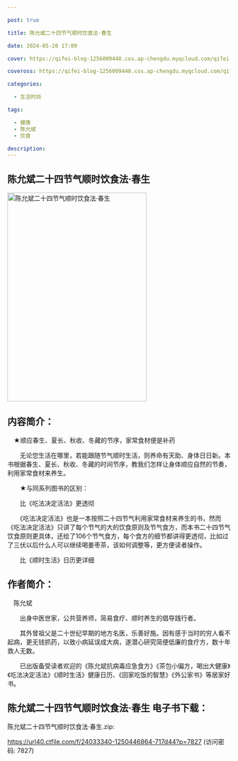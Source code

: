 ```yaml
---

post: true

title: 陈允斌二十四节气顺时饮食法·春生

date: 2024-05-28 17:09

cover: https://qifei-blog-1256009448.cos.ap-chengdu.myqcloud.com/qifei-blog/6630b1880ea9cb14035b1317.jpg

coveross: https://qifei-blog-1256009448.cos.ap-chengdu.myqcloud.com/qifei-blog/6630b1880ea9cb14035b1317.jpg

categories:

  - 生活时尚

tags:

  - 健康
  - 陈允斌
  - 饮食

description:
---
```


##  陈允斌二十四节气顺时饮食法·春生

<img alt="陈允斌二十四节气顺时饮食法·春生 " class="aligncenter loading" data-was-processed="true" decoding="async" fetchpriority="high" height="471" src="https://qifei-blog-1256009448.cos.ap-chengdu.myqcloud.com/qifei-blog/6630b1880ea9cb14035b1317.jpg" style="cursor: zoom-in;" width="314"/>

## 内容简介：

　★顺应春生、夏长、秋收、冬藏的节序，家常食材便是补药<br/>

　　无论您生活在哪里，若能跟随节气顺时生活，则养命有天助、身体日日新。本书根据春生、夏长、秋收、冬藏的时间节序，教我们怎样让身体顺应自然的节奏，利用家常食材来养生。<br/>

　　★与同系列图书的区别：<br/>

　　比《吃法决定活法》更透彻<br/>

　　《吃法决定活法》也是一本按照二十四节气利用家常食材来养生的书，然而《吃法决定活法》只讲了每个节气的大的饮食原则及节气食方，而本书二十四节气饮食原则更具体，还给了106个节气食方，每个食方的细节都讲得更透彻，比如过了三伏以后什么人可以继续喝姜枣茶，该如何调整等，更方便读者操作。<br/>

　　比《顺时生活》日历更详细

## 作者简介：

　陈允斌<br/>

　　出身中医世家，公共营养师，简易食疗、顺时养生的倡导践行者。<br/>

　　其外曾祖父是二十世纪早期的地方名医，乐善好施。因有感于当时的穷人看不起病，更无钱抓药，以致小病延误成大病，遂潜心研究简便低廉的食疗方，数十年救人无数。<br/>

　　已出版备受读者欢迎的《陈允斌抗病毒应急食方》《茶包小偏方，喝出大健康》《吃法决定活法》《顺时生活》健康日历、《回家吃饭的智慧》《外公家书》等居家好书。

## 陈允斌二十四节气顺时饮食法·春生 电子书下载：
陈允斌二十四节气顺时饮食法·春生.zip: 

https://url40.ctfile.com/f/24033340-1250446864-717d44?p=7827 (访问密码: 7827)
